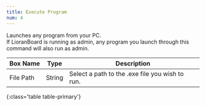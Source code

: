 ```yaml
---
title: Execute Program
num: 4
---
```


Launches any program from your PC.\
If LioranBoard is running as admin, any program you launch through this command will also run as admin.

| Box Name | Type | Description | 
|-------|--------|--------
|File Path|	String|	Select a path to the .exe file you wish to run.
{:class='table table-primary'}









